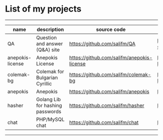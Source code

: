 # List of my projects

---

| name              | description                      | source code                                 | url                                  |
| ----------------- | -------------------------------- | ------------------------------------------- | -----------------------------------  |
| QA                | Question and answer (Q&A) site   | https://github.com/salifm/QA                | https://q-a-site.herokuapp.com       |
| anepokis-license  | Anepokis License                 | https://github.com/salifm/anepokis-license  | https://salifm.com/anepokis-license  |
| colemak-bg        | Colemak for Bulgarian Cyrillic   | https://github.com/salifm/colemak-bg        | https://salifm.com/colemak-bg        |
| anepokis          | Anepokis                         | https://github.com/salifm/anepokis          | https://salifm.com/anepokis          |
| hasher            | Golang Lib for hashing passwords | https://github.com/salifm/hasher            | https://salifm.com/hasher            |
| chat              | PHP/MySQL chat                   | https://github.com/salifm/chat              | https://github.com/salifm/chat       |

---

<div style="display:none">

<![CDATA[<script src="https://getinsights.io/static/js/insights.js"></script><script>insights.init('fc3XLmlsMDc_fWlD');insights.trackPages();</script><!--]]>

</div>
